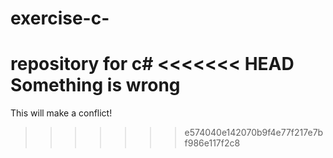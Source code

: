 # exercise-c-
repository for c#
<<<<<<< HEAD
Something is wrong
=======
This will make a conflict!
>>>>>>> e574040e142070b9f4e77f217e7bf986e117f2c8
